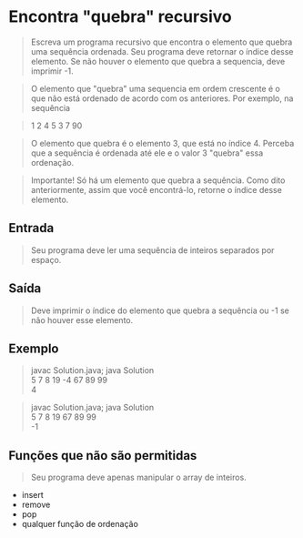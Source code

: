 # Encontra "quebra" recursivo
> Escreva um programa recursivo que encontra o elemento que quebra uma sequência ordenada. Seu programa deve retornar o índice desse elemento. Se não houver o elemento que quebra a sequencia, deve imprimir -1.  

> O elemento que "quebra" uma sequencia em ordem crescente é o que não está ordenado de acordo com os anteriores. Por exemplo, na sequência  

> 1 2 4 5 3 7 90  

> O elemento que quebra é o elemento 3, que está no índice 4. Perceba que a sequência é ordenada até ele e o valor 3 "quebra" essa ordenação.  

> Importante! Só há um elemento que quebra a sequência. Como dito anteriormente, assim que você encontrá-lo, retorne o índice desse elemento.  

## Entrada
> Seu programa deve ler uma sequência de inteiros separados por espaço.

## Saída
> Deve imprimir o índice do elemento que quebra a sequência ou -1 se não houver esse elemento.

## Exemplo
> javac Solution.java; java Solution  
5 7 8 19 -4 67 89 99  
4  

> javac Solution.java; java Solution  
5 7 8 19 67 89 99  
-1  

## Funções que não são permitidas
> Seu programa deve apenas manipular o array de inteiros.

- insert
- remove
- pop
- qualquer função de ordenação
